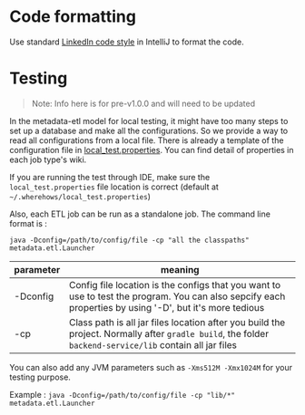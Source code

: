# Code formatting
Use standard [LinkedIn code style](LinkedIn%20Style.xml) in IntelliJ to format the code.

# Testing
> Note: Info here is for pre-v1.0.0 and will need to be updated

In the metadata-etl model for local testing, it might have too many steps to set up a database and make all the configurations. So we provide a way to read all configurations from a local file. There is already a template of the configuration file in [local_test.properties](https://github.com/linkedin/WhereHows/blob/master/metadata-etl/src/main/resources/local_test.properties.template). You can find detail of properties in each job type's wiki.

If you are running the test through IDE, make sure the `local_test.properties` file location is correct (default at `~/.wherehows/local_test.properties`)

Also, each ETL job can be run as a standalone job. The command line format is :

`java -Dconfig=/path/to/config/file -cp "all the classpaths" metadata.etl.Launcher`

| parameter | meaning |
| -----|-----|
| -Dconfig | Config file location is the configs that you want to use to test the program. You can also sepcify each properties by using '-D', but it's more tedious|
| -cp | Class path is all jar files location after you build the project. Normally after `gradle build`, the folder `backend-service/lib` contain all jar files |

You can also add any JVM parameters such as `-Xms512M -Xmx1024M` for your testing purpose.

Example :
`java -Dconfig=/path/to/config/file -cp "lib/*" metadata.etl.Launcher`
